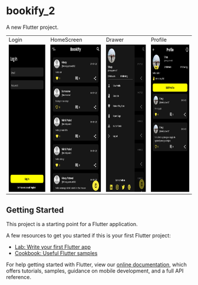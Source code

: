 # bookify_2

A new Flutter project.

<table>
  <tr>
    <td>Login</td>
     <td>HomeScreen</td>
     <td>Drawer</td>
    <td>Profile</td>
  </tr>
  <tr>
    <td><img src="Login.jpg" width=300 height=400></td>
    <td><img src="HomeScreen.jpg" width=300 height=400></td>
    <td><img src="Drawer.jpg" width=300 height=400></td>
    <td><img src="Profile.jpg" width=300 height=400></td>
  </tr>
 </table>

## Getting Started

This project is a starting point for a Flutter application.

A few resources to get you started if this is your first Flutter project:

- [Lab: Write your first Flutter app](https://flutter.dev/docs/get-started/codelab)
- [Cookbook: Useful Flutter samples](https://flutter.dev/docs/cookbook)

For help getting started with Flutter, view our
[online documentation](https://flutter.dev/docs), which offers tutorials,
samples, guidance on mobile development, and a full API reference.
